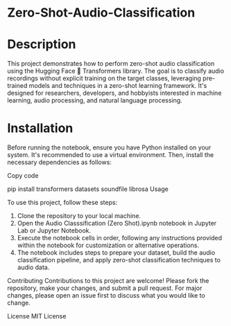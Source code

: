 # Zero-Shot-Audio-Classification

# Description
This project demonstrates how to perform zero-shot audio classification using the Hugging Face 🤗 Transformers library. The goal is to classify audio recordings without explicit training on the target classes, leveraging pre-trained models and techniques in a zero-shot learning framework. It's designed for researchers, developers, and hobbyists interested in machine learning, audio processing, and natural language processing.

# Installation
Before running the notebook, ensure you have Python installed on your system. It's recommended to use a virtual environment. Then, install the necessary dependencies as follows:

Copy code

pip install transformers datasets soundfile librosa
Usage

To use this project, follow these steps:

1. Clone the repository to your local machine.
2. Open the Audio Classsification (Zero Shot).ipynb notebook in Jupyter Lab or Jupyter Notebook.
3. Execute the notebook cells in order, following any instructions provided within the notebook for customization or alternative operations.
4. The notebook includes steps to prepare your dataset, build the audio classification pipeline, and apply zero-shot classification techniques to audio data.

Contributing
Contributions to this project are welcome! Please fork the repository, make your changes, and submit a pull request. For major changes, please open an issue first to discuss what you would like to change.

License
MIT License
